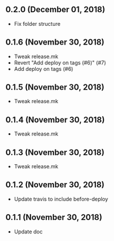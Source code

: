 ## 0.2.0 (December 01, 2018)
  - Fix folder structure

## 0.1.6 (November 30, 2018)
  - Tweak release.mk
  - Revert "Add deploy on tags (#6)" (#7)
  - Add deploy on tags (#6)

## 0.1.5 (November 30, 2018)
  - Tweak release.mk

## 0.1.4 (November 30, 2018)
  - Tweak release.mk

## 0.1.3 (November 30, 2018)
  - Tweak release.mk

## 0.1.2 (November 30, 2018)
  - Update travis to include before-deploy

## 0.1.1 (November 30, 2018)
  - Update doc
